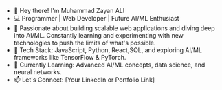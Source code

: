 - 👋 Hey there! I'm Muhammad Zayan ALI
- 💻 Programmer | Web Developer | Future AI/ML Enthusiast
- 🚀 Passionate about building scalable web applications and diving deep into AI/ML. Constantly learning and experimenting with new technologies to push the limits of what's possible.
- 🔧 Tech Stack: JavaScript, Python, React,SQL, and exploring AI/ML frameworks like TensorFlow & PyTorch.
- 🌱 Currently Learning: Advanced AI/ML concepts, data science, and neural networks.
- 📫 Let's Connect: [Your LinkedIn or Portfolio Link]


